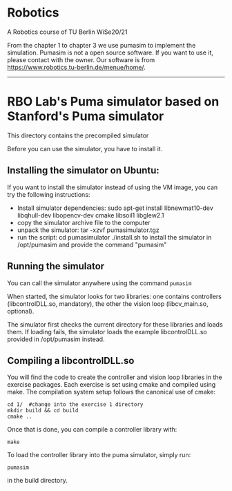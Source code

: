 <!--
 * @Author: Jingsheng Lyu
 * @Date: 2021-01-15 10:59:13
 * @LastEditors: Jingsheng Lyu
 * @LastEditTime: 2021-02-07 23:09:38
 * @FilePath: /undefined/home/jingsheng/robotics/Robotics/README.md
 * @Github: https://github.com/jingshenglyu
 * @Web: https://jingshenglyu.github.io/
 * @E-Mail: jingshenglyu@gmail.com
-->
# Robotics
A Robotics course of TU Berlin WiSe20/21

From the chapter 1 to chapter 3 we use pumasim to implement the simulation. 
Pumasim is not a open source software. If you want to use it, please contact with the owner. 
Our software is from https://www.robotics.tu-berlin.de/menue/home/.

--------------------------------------------------------------------------------------------

# RBO Lab's Puma simulator based on Stanford's Puma simulator


This directory contains the precompiled simulator

Before you can use the simulator, you have to install it.


## Installing the simulator on Ubuntu:
If you want to install the simulator instead of using the VM image, you can try the following instructions:

* Install simulator dependencies:
        sudo apt-get install libnewmat10-dev libqhull-dev libopencv-dev cmake libsoil1 libglew2.1
* copy the simulator archive file to the computer
* unpack the simulator: 
        tar -xzvf pumasimulator.tgz
* run the script:
        cd pumasimulator
        ./install.sh 
  to install the simulator in /opt/pumasim and provide the command "pumasim"

## Running the simulator

You can call the simulator anywhere using the command ```pumasim```
       
When started, the simulator looks for two libraries: one contains controllers (libcontrolDLL.so, mandatory), the other the vision loop (libcv_main.so, optional).

The simulator first checks the current directory for these libraries and loads them. 
If loading fails, the simulator loads the example libcontrolDLL.so provided in /opt/pumasim instead.


## Compiling a libcontrolDLL.so

You will find the code to create the controller and vision loop libraries in the exercise packages.
Each exercise is set using cmake and compiled using make.
The compilation system setup follows the canonical use of cmake:

```
cd 1/  #change into the exercise 1 directory
mkdir build && cd build
cmake ..
```

Once that is done, you can compile a controller library with:

```
make
```

To load the controller library into the puma simulator, simply run:

```
pumasim
```

in the build directory.
